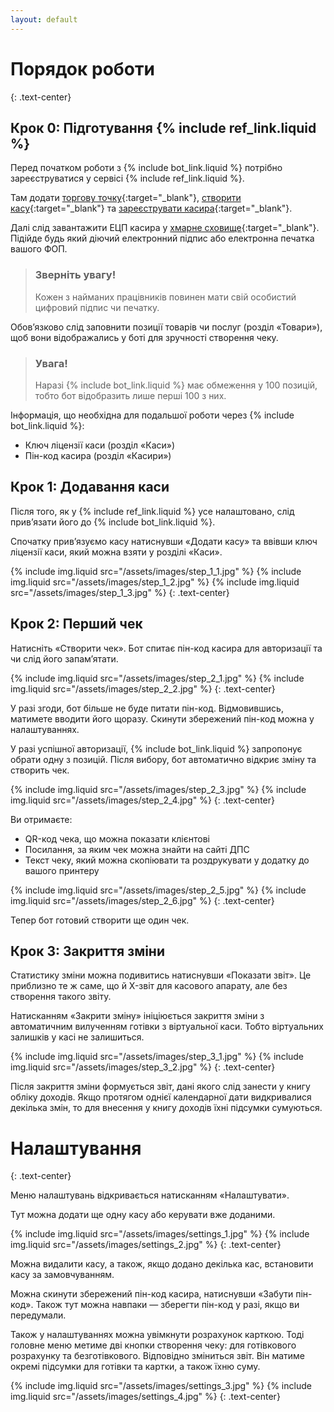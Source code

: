 ```yaml
---
layout: default
---
```

# Порядок роботи
{: .text-center}

## Крок 0: Підготування {% include ref_link.liquid %}

Перед початком роботи з&nbsp;{% include bot_link.liquid %}
потрібно зареєструватися у&nbsp;сервісі {% include ref_link.liquid %}.

Там додати [торгову точку](https://youtu.be/vFiIGkTwwe0){:target="_blank"},
[створити касу](https://youtu.be/DiDsXCKEnNw){:target="_blank"} та
[зареєструвати касира](https://youtu.be/RZeBTGeFr0I){:target="_blank"}.

Далі слід завантажити ЕЦП касира у&nbsp;[хмарне сховище](https://fb.watch/alieJ_AHfc/){:target="_blank"}.
Підійде будь який діючий електронний підпис або електронна печатка вашого ФОП.

> ### Зверніть увагу!
> Кожен з&nbsp;найманих працівників повинен мати свій особистий цифровий підпис чи печатку.

Обов’язково слід заповнити позиції товарів чи послуг (розділ «Товари»), 
щоб вони відображались у&nbsp;боті для&nbsp;зручності створення чеку.

> ### Увага!
> Наразі {% include bot_link.liquid %} має обмеження у&nbsp;100 позицій,
> тобто бот відобразить лише перші 100 з&nbsp;них.

Інформація, що необхідна для&nbsp;подальшої роботи через {% include bot_link.liquid %}:
* Ключ ліцензії каси (розділ «Каси»)
* Пін-код касира (розділ «Касири»)

## Крок 1: Додавання каси

Після того, як у&nbsp;{% include ref_link.liquid %} усе налаштовано,
слід прив’язати його до&nbsp;{% include bot_link.liquid %}.

Спочатку прив’язуємо касу натиснувши «Додати касу» та ввівши ключ ліцензії каси,
який можна взяти у&nbsp;розділі «Каси».

{% include img.liquid src="/assets/images/step_1_1.jpg" %}
{% include img.liquid src="/assets/images/step_1_2.jpg" %}
{% include img.liquid src="/assets/images/step_1_3.jpg" %}
{: .text-center}

## Крок 2: Перший чек

Натисніть «Створити чек». Бот спитає пін-код касира для авторизації та чи слід його запам’ятати.

{% include img.liquid src="/assets/images/step_2_1.jpg" %}
{% include img.liquid src="/assets/images/step_2_2.jpg" %}
{: .text-center}

У разі згоди, бот більше не буде питати пін-код. Відмовившись, матимете вводити його щоразу. 
Скинути збережений пін-код можна у налаштуваннях.

У разі успішної авторизації, {% include bot_link.liquid %} 
запропонує обрати одну з позицій. Після вибору, бот автоматично відкриє зміну та створить чек.

{% include img.liquid src="/assets/images/step_2_3.jpg" %}
{% include img.liquid src="/assets/images/step_2_4.jpg" %}
{: .text-center}

Ви отримаєте:
* QR-код чека, що можна показати клієнтові
* Посилання, за яким чек можна знайти на сайті ДПС
* Текст чеку, який можна скопіювати та роздрукувати у додатку до вашого принтеру

{% include img.liquid src="/assets/images/step_2_5.jpg" %}
{% include img.liquid src="/assets/images/step_2_6.jpg" %}
{: .text-center}

Тепер бот готовий створити ще один чек.

## Крок 3: Закриття зміни

Статистику зміни можна подивитись натиснувши «Показати звіт». 
Це приблизно те ж саме, що й X-звіт для касового апарату, але без створення такого звіту.

Натисканням «Закрити зміну» ініціюється закриття зміни з автоматичним вилученням готівки з віртуальної каси.
Тобто віртуальних залишків у касі не залишиться.

{% include img.liquid src="/assets/images/step_3_1.jpg" %}
{% include img.liquid src="/assets/images/step_3_2.jpg" %}
{: .text-center}

Після закриття зміни формується звіт, дані якого слід занести у книгу обліку доходів.
Якщо протягом однієї календарної дати видкривалися декілька змін, то для внесення у книгу доходів їхні підсумки сумуються.

# Налаштування
{: .text-center}

Меню налаштувань відкривається натисканням «Налаштувати».

Тут можна додати ще одну касу або керувати вже доданими.

{% include img.liquid src="/assets/images/settings_1.jpg" %}
{% include img.liquid src="/assets/images/settings_2.jpg" %}
{: .text-center}

Можна видалити касу, а також, якщо додано декілька кас, встановити касу за замовчуванням.

Можна скинути збережений пін-код касира, натиснувши «Забути пін-код».
Також тут можна навпаки — зберегти пін-код у разі, якщо ви передумали.

Також у налаштуваннях можна увімкнути розрахунок карткою.
Тоді головне меню метиме дві кнопки створення чеку: для готівкового розрахунку та безготівкового.
Відповідно зміниться звіт. Він матиме окремі підсумки для готівки та картки, а також їхню суму.

{% include img.liquid src="/assets/images/settings_3.jpg" %}
{% include img.liquid src="/assets/images/settings_4.jpg" %}
{: .text-center}
